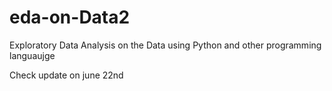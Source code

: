 # eda-on-Data2
Exploratory Data Analysis on the Data using Python and other programming languaujge




Check update on june 22nd